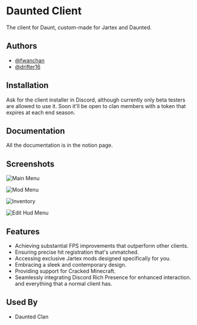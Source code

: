 # Daunted Client

The client for Daunt, custom-made for Jartex and Daunted.

## Authors

- [@fwanchan](https://www.github.com/Murt-Awh)
- [@drifter16](https://www.github.com/driftar16)

## Installation

Ask for the client installer in Discord, although currently only beta testers are allowed to use it. Soon it'll be open to clan members with a token that expires at each end season.

## Documentation

All the documentation is in the notion page.

## Screenshots

![Main Menu](https://i.imgur.com/tbQ59vj.png)

![Mod Menu](https://i.imgur.com/WdQgeAB.png)

![Inventory](https://i.imgur.com/5qolOlK.png)

![Edit Hud Menu](https://i.imgur.com/WPj2fZx.png)

## Features

- Achieving substantial FPS improvements that outperform other clients.
- Ensuring precise hit registration that's unmatched.
- Accessing exclusive Jartex mods designed specifically for you.
- Embracing a sleek and contemporary design.
- Providing support for Cracked Minecraft.
- Seamlessly integrating Discord Rich Presence for enhanced interaction.
  and everything that a normal client has.

## Used By

* Daunted Clan
